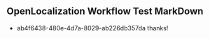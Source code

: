## OpenLocalization Workflow Test MarkDown
* ab4f6438-480e-4d7a-8029-ab226db357da thanks!

<!--HONumber=Jul16_HO3-->



